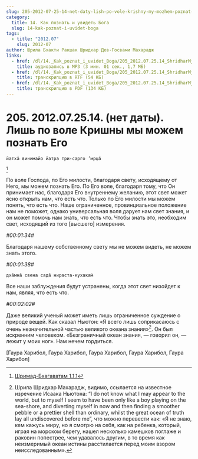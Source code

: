 ```yaml
---
slug: 205-2012-07-25-14-net-daty-lish-po-vole-krishny-my-mozhem-poznat-ego
category:
  title: 14. Как познать и увидеть Бога
  slug: 14-kak-poznat-i-uvidet-boga
tags:
  - title: "2012.07"
    slug: 2012-07
author: Шрила Бхакти Ракшак Шридхар Дев-Госвами Махарадж
links:
  - href: /dl/14._Kak_poznat_i_uvidet_Boga/205_2012.07.25.14_ShridharMj_Lish_po_vole_Krishny_my_mojem_poznat_Ego.mp3
    title: аудиозапись в MP3 (3 мин. 01 сек., 1,7 МБ)
  - href: /dl/14._Kak_poznat_i_uvidet_Boga/205_2012.07.25.14_ShridharMj_Lish_po_vole_Krishny_my_mojem_poznat_Ego.rtf
    title: транскрипцию в RTF (54 КБ)
  - href: /dl/14._Kak_poznat_i_uvidet_Boga/205_2012.07.25.14_ShridharMj_Lish_po_vole_Krishny_my_mojem_poznat_Ego.pdf
    title: транскрипцию в PDF (134 КБ)
---
```


# 205. 2012.07.25.14. (нет даты). Лишь по воле Кришны мы можем познать Его

    йатха̄ винимайо йатра три-сарго ’мр̣ша̄
[^_ftn1]

По воле Господа, по Его милости, благодаря свету, исходящему от Него, мы можем познать Его. По Его воле, благодаря тому, что Он принимает нас, благодаря Его внутреннему желанию, этот свет может ясно открыть нам, что есть что. Только по Его милости мы можем понять, что есть что. Наше ограниченное, провинциальное положение нам не поможет, однако универсальная воля дарует нам свет знания, и он может помочь нам знать, что есть что. Чтобы знать это, необходим свет, исходящий из того [высшего] измерения.

*#00:01:34#*

Благодаря нашему собственному свету мы не можем видеть, не можем знать этого.

*#00:01:38#*

    дха̄мна̄ свена сада̄ нираста-кухакам̇

Все наши заблуждения будут устранены, когда этот свет низойдет к нам, являя, что есть что.

*#00:02:02#*

Даже великий ученый может иметь лишь ограниченное суждение о природе вещей. Как сказал Ньютон: «Я всего лишь соприкасаюсь с очень незначительной частью великого океана знания»[^_ftn2]. Он был искренним человеком. «Безграничный океан знания, — говорил он, — лежит у моих ног». Нам нечем гордиться.

[Гаура Харибол, Гаура Харибол, Гаура Харибол, Гаура Харибол, Гаура Харибол]



[^_ftn1]: [Шримад-Бхагаватам 1.1.1](../notes/shrimad-bhagavatam/shrimad-bhagavatam-1-1-1.md)

[^_ftn2]: Шрила Шридхар Махарадж, видимо, ссылается на известное изречение Исаака Ньютона: “I do not know what I may appear to the world, but to myself I seem to have been only like a boy playing on the sea-shore, and diverting myself in now and then finding a smoother pebble or a prettier shell than ordinary, whilst the great ocean of truth lay all undiscovered before me”, что можно перевести как: «Я не знаю, кем кажусь миру, но я смотрю на себя, как на ребенка, который, играя на морском берегу, нашел несколько камешков поглаже и раковин попестрее, чем удавалось другим, в то время как неизмеримый океан истины расстилается перед моим взором неисследованным».

